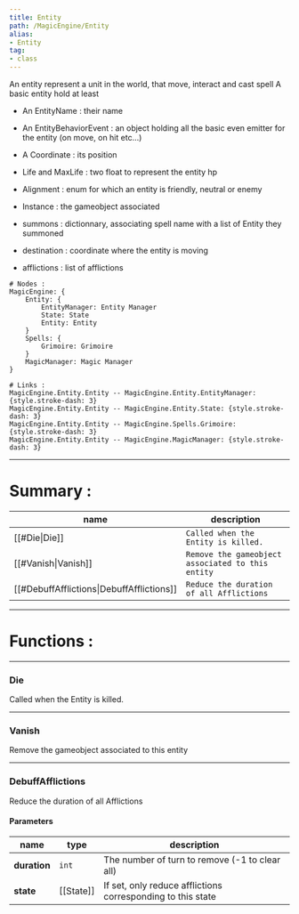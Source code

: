 ```yaml
---
title: Entity
path: /MagicEngine/Entity
alias: 
- Entity
tag: 
- class
---
```

An entity represent a unit in the world, that move, interact and cast spell
A basic entity hold at least
- An EntityName : their name
- An EntityBehaviorEvent : an object holding all the basic even emitter for the entity (on move, on hit etc...)
- A Coordinate : its position
- Life and MaxLife : two float to represent the entity hp
- Alignment : enum for which an entity is friendly, neutral or enemy
- Instance : the gameobject associated
- summons : dictionnary, associating spell name with a list of Entity they summoned

- destination : coordinate where the entity is moving
- afflictions : list of afflictions
```d2
# Nodes :
MagicEngine: {
    Entity: {
        EntityManager: Entity Manager
        State: State
        Entity: Entity
    }
    Spells: {
        Grimoire: Grimoire
    }
    MagicManager: Magic Manager
}

# Links :
MagicEngine.Entity.Entity -- MagicEngine.Entity.EntityManager: {style.stroke-dash: 3}
MagicEngine.Entity.Entity -- MagicEngine.Entity.State: {style.stroke-dash: 3}
MagicEngine.Entity.Entity -- MagicEngine.Spells.Grimoire: {style.stroke-dash: 3}
MagicEngine.Entity.Entity -- MagicEngine.MagicManager: {style.stroke-dash: 3}

```
---
# Summary :
name|description
----|----
[[#Die\|Die]] | `Called when the Entity is killed.`
[[#Vanish\|Vanish]] | `Remove the gameobject associated to this entity`
[[#DebuffAfflictions\|DebuffAfflictions]] | `Reduce the duration of all Afflictions`

---
# Functions :

---
### Die
Called when the Entity is killed.

---
### Vanish
Remove the gameobject associated to this entity

---
### DebuffAfflictions
Reduce the duration of all Afflictions

#### Parameters
name|type|description
-----|-----|-----
**duration**|`int`|The number of turn to remove (-1 to clear all)
**state**|[[State]]|If set, only reduce afflictions corresponding to this state

